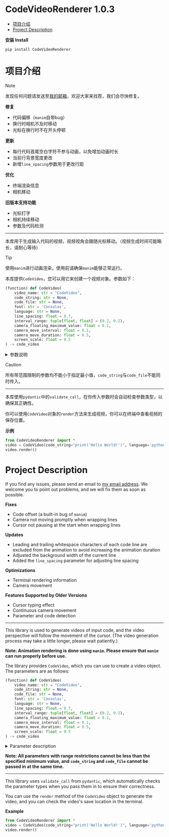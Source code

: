 # CodeVideoRenderer 1.0.3

- [项目介绍](#项目介绍)
- [Project Description](#project-description)

**安装 Install**
```bash
pip install CodeVideoRenderer
```

# 项目介绍
> [!NOTE]
> 发现任何问题请发送至[我的邮箱](mailto:zhuchongjing_pypi@163.com)，欢迎大家来找茬，我们会尽快修复。

**修复**
- 代码偏移（`manim`自带bug）
- 换行时相机不及时移动
- 光标在换行时不在开头停顿

**更新**
- 每行代码首尾空白字符不参与动画，以免增加动画时长
- 当前行背景宽度更改
- 新增`line_spacing`参数用于更改行距

**优化**
- 终端渲染信息
- 相机移动

**旧版本支持功能**
- 光标打字
- 相机持续移动
- 参数及代码检测

--- 

本库用于生成输入代码的视频，视频视角会跟随光标移动。（视频生成时间可能略长，请耐心等待）

> [!TIP]
> 使用`manim`进行动画渲染，使用前请确保`manim`能够正常运行。

本库提供`CodeVideo`，您可以用它来创建一个视频对象。参数如下：

```python
(function) def CodeVideo(
    video_name: str = "CodeVideo",
    code_string: str = None,
    code_file: str = None,
    font: str = 'Consolas',
    language: str = None,
    line_spacing: float = 0.7,
    interval_range: tuple[float, float] = (0.2, 0.2),
    camera_floating_maximum_value: float = 0.1,
    camera_move_interval: float = 0.1,
    camera_move_duration: float = 0.5,
    screen_scale: float = 0.5
) -> code_video
```

<details>
    <summary>参数说明</summary>
    
> `video_name`：生成视频的文件名，默认值为`"CodeVideo"`
> 
> `code_string`：直接传入的代码字符串
> 
> `code_file`：代码文件路径
> 
> `font`：代码显示字体，默认值为`'Consolas'`
> 
> `language`：代码语言（用于语法高亮）
> 
> `line_spacing`：代码行间距，默认值为`0.7`
> 
> `interval_range`：字符显示的时间间隔范围（秒），元组形式，默认`(0.2, 0.2)`，最小值为0.2
> 
> `camera_floating_maximum_value`：相机浮动的最大范围，默认`0.1`，值≥0
> 
> `camera_move_interval`：相机自动移动的时间间隔（秒），默认`0.1`，值≥0
> 
> `camera_move_duration`：相机移动的持续时间（秒），默认`0.5`，值≥0
> 
> `screen_scale`：屏幕缩放比例，默认值为`0.5`
</details>

> [!CAUTION]
> 所有带范围限制的参数均不能小于指定最小值，`code_string`与`code_file`不能同时传入。

--- 

本库使用`pydantic`中的`validate_call`，在你传入参数时会自动检查参数类型，以确保其正确性。

你可以使用`CodeVideo`对象的`render`方法来生成视频，你可以在终端中查看视频的保存位置。

**示例**
```python
from CodeVideoRenderer import *
video = CodeVideo(code_string="print('Hello World!')", language='python')
video.render()
```

# Project Description
If you find any issues, please send an email to [my email address](mailto:zhuchongjing_pypi@163.com). We welcome you to point out problems, and we will fix them as soon as possible.

**Fixes**
- Code offset (a built-in bug of `manim`)
- Camera not moving promptly when wrapping lines
- Cursor not pausing at the start when wrapping lines

**Updates**
- Leading and trailing whitespace characters of each code line are excluded from the animation to avoid increasing the animation duration
- Adjusted the background width of the current line
- Added the `line_spacing` parameter for adjusting line spacing

**Optimizations**
- Terminal rendering information
- Camera movement

**Features Supported by Older Versions**
- Cursor typing effect
- Continuous camera movement
- Parameter and code detection

---

This library is used to generate videos of input code, and the video perspective will follow the movement of the cursor. (The video generation process may take a little longer, please wait patiently.)

**Note: Animation rendering is done using `manim`. Please ensure that `manim` can run properly before use.**

The library provides `CodeVideo`, which you can use to create a video object. The parameters are as follows:

```python
(function) def CodeVideo(
    video_name: str = "CodeVideo",
    code_string: str = None,
    code_file: str = None,
    font: str = 'Consolas',
    language: str = None,
    line_spacing: float = 0.7,
    interval_range: tuple[float, float] = (0.2, 0.2),
    camera_floating_maximum_value: float = 0.1,
    camera_move_interval: float = 0.1,
    camera_move_duration: float = 0.5,
    screen_scale: float = 0.5
) -> code_video
```

<details>
    <summary>Parameter description</summary>
    
> `video_name`: The filename of the generated video, with a default value of `"CodeVideo"`
>
> `code_string`: The code string passed in directly
>
> `code_file`: The path to the code file
>
> `font`: The font used for displaying code, with a default value of `'Consolas'`
>
> `language`: The code language (used for syntax highlighting)
>
> `line_spacing`: The line spacing of the code, with a default value of `0.7`
>
> `interval_range`: The time interval range (in seconds) for character display, in tuple format, default is `(0.2, 0.2)`, with a minimum value of 0.2
>
> `camera_floating_maximum_value`: The maximum range of camera floating, default is `0.1`, value ≥ 0
>
> `camera_move_interval`: The time interval (in seconds) for automatic camera movement, default is `0.1`, value ≥ 0
>
> `camera_move_duration`: The duration (in seconds) of camera movement, default is `0.5`, value ≥ 0
>
> `screen_scale`: The screen scaling ratio, with a default value of `0.5`
</details>

**Note: All parameters with range restrictions cannot be less than the specified minimum value, and `code_string` and `code_file` cannot be passed in at the same time.**

---

This library uses `validate_call` from `pydantic`, which automatically checks the parameter types when you pass them in to ensure their correctness.

You can use the `render` method of the `CodeVideo` object to generate the video, and you can check the video's save location in the terminal.

**Example**
```python
from CodeVideoRenderer import *
video = CodeVideo(code_string="print('Hello World!')", language='python')
video.render()
```
